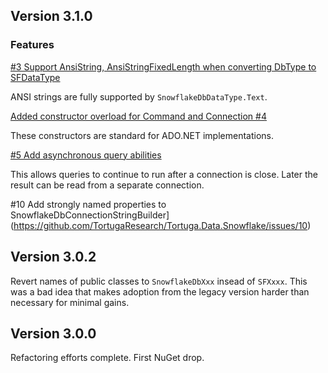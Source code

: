 ## Version 3.1.0

### Features

[#3 Support AnsiString, AnsiStringFixedLength when converting DbType to SFDataType](https://github.com/TortugaResearch/Tortuga.Data.Snowflake/issues/3)

ANSI strings are fully supported by `SnowflakeDbDataType.Text`.

[Added constructor overload for Command and Connection #4](https://github.com/TortugaResearch/Tortuga.Data.Snowflake/issues/4)

These constructors are standard for ADO.NET implementations.

[#5 Add asynchronous query abilities](https://github.com/TortugaResearch/Tortuga.Data.Snowflake/issues/5)

This allows queries to continue to run after a connection is close. Later the result can be read from a separate connection.


#10 Add strongly named properties to SnowflakeDbConnectionStringBuilder](https://github.com/TortugaResearch/Tortuga.Data.Snowflake/issues/10)

## Version 3.0.2

Revert names of public classes to `SnowflakeDbXxx` insead of `SFXxxx`. This was a bad idea that makes adoption from the legacy version harder than necessary for minimal gains.

## Version 3.0.0

Refactoring efforts complete. First NuGet drop.




